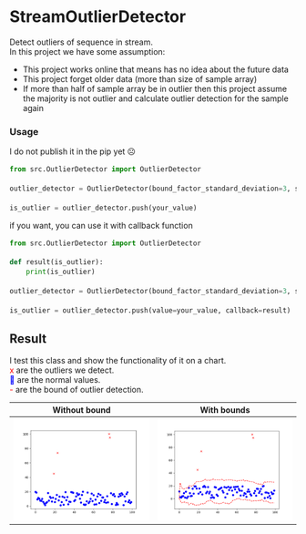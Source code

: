 # StreamOutlierDetector
Detect outliers of sequence in stream.  
In this project we have some assumption:
-   This project works online that means has no idea about the future data
-   This project forget older data (more than size of sample array)
-   If more than half of sample array be in outlier then this project assume the majority is not outlier and calculate outlier detection for the sample again


### Usage
I do not publish it in the pip yet ☹️

```python
from src.OutlierDetector import OutlierDetector

outlier_detector = OutlierDetector(bound_factor_standard_deviation=3, size_current_sample=20, size_initial_ignore=10)

is_outlier = outlier_detector.push(your_value)
```

if you want, you can use it with callback function
```python
from src.OutlierDetector import OutlierDetector

def result(is_outlier):
    print(is_outlier)

outlier_detector = OutlierDetector(bound_factor_standard_deviation=3, size_current_sample=20, size_initial_ignore=10)

is_outlier = outlier_detector.push(value=your_value, callback=result)
```

## Result
I test this class and show the functionality of it on a chart.  
<span style="color:red">x</span> are the outliers we detect.  
<span style="color:blue">🔵</span> are the normal values.  
<span style="color:red">-</span> are the bound of outlier detection.  

Without bound                           | With bounds
----------------------------------------| ------------------------------ 
![]( ./images/test_result_normal.png)   | ![]( ./images/test_result.png) 


 


